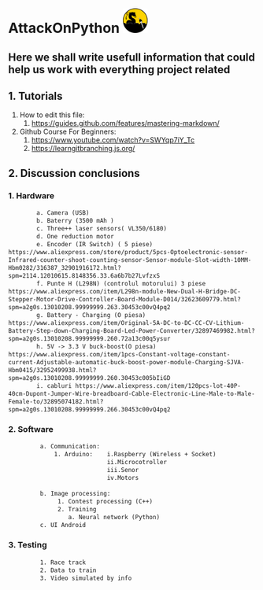 
 #  AttackOnPython <img src="/Docs/Images/Logo.png" width="50" height="50" >


## Here we shall write usefull information that could help us work with everything project related 

## 1. Tutorials
   1. How to edit this file:   
       1. https://guides.github.com/features/mastering-markdown/
   2. Github Course For Beginners:
       1. https://www.youtube.com/watch?v=SWYqp7iY_Tc
       2. https://learngitbranching.js.org/


## 2. Discussion conclusions
###      1. Hardware
            a. Camera (USB)
            b. Baterry (3500 mAh )
            c. Three++ laser sensors( VL350/6180)
            d. One reduction motor 
            e. Encoder (IR Switch) ( 5 piese) https://www.aliexpress.com/store/product/5pcs-Optoelectronic-sensor-Infrared-counter-shoot-counting-sensor-Sensor-module-Slot-width-10MM-Hbm0282/316387_32901916172.html?spm=2114.12010615.8148356.33.6a6b7b27LvfzxS
            f. Punte H (L298N) (controlul motorului) 3 piese  https://www.aliexpress.com/item/L298n-module-New-Dual-H-Bridge-DC-Stepper-Motor-Drive-Controller-Board-Module-D014/32623609779.html?spm=a2g0s.13010208.99999999.263.30453c00vQ4pq2
            g. Battery - Charging (O piesa) https://www.aliexpress.com/item/Original-5A-DC-to-DC-CC-CV-Lithium-Battery-Step-down-Charging-Board-Led-Power-Converter/32897469982.html?spm=a2g0s.13010208.99999999.260.72a13c00q5ysur
            h. 5V -> 3.3 V buck-boost(O piesa) https://www.aliexpress.com/item/1pcs-Constant-voltage-constant-current-Adjustable-automatic-buck-boost-power-module-Charging-SJVA-Hbm0415/32952499938.html?spm=a2g0s.13010208.99999999.260.30453c005bIiGD
            i. cabluri https://www.aliexpress.com/item/120pcs-lot-40P-40cm-Dupont-Jumper-Wire-breadboard-Cable-Electronic-Line-Male-to-Male-Female-to/32895074182.html?spm=a2g0s.13010208.99999999.266.30453c00vQ4pq2
            
            
###      2. Software
             a. Communication:
                 1. Arduino:    i.Raspberry (Wireless + Socket)
                                ii.Microcotroller
                                iii.Senor   
                                iv.Motors
             
             b. Image processing:
                  1. Contest processing (C++)
                  2. Training
                     a. Neural network (Python)  
             c. UI Android
###      3. Testing
             1. Race track
             2. Data to train             
             3. Video simulated by info
             
